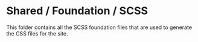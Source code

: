# Shared / Foundation / SCSS

This folder contains all the SCSS foundation files that are used to generate the CSS files for the site.
